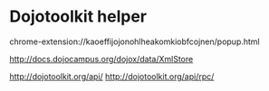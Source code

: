 Dojotoolkit helper
====================================================

chrome-extension://kaoeffijojonohlheakomkiobfcojnen/popup.html

http://docs.dojocampus.org/dojox/data/XmlStore

http://dojotoolkit.org/api/
http://dojotoolkit.org/api/rpc/